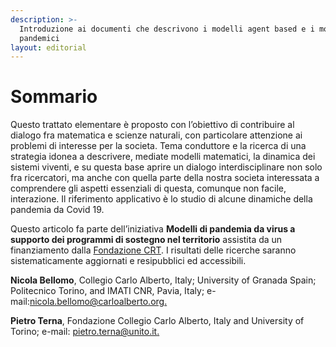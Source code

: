 ```yaml
---
description: >-
  Introduzione ai documenti che descrivono i modelli agent based e i modelli
  pandemici
layout: editorial
---
```


# Sommario

Questo trattato elementare è proposto con l’obiettivo di contribuire al dialogo fra matematica e scienze naturali, con particolare attenzione ai problemi di interesse per la societa. Tema conduttore e la ricerca di una strategia idonea a descrivere, mediate modelli matematici, la dinamica dei sistemi viventi, e su questa base aprire un dialogo interdisciplinare non solo fra ricercatori, ma anche con quella parte della nostra societa interessata a comprendere gli aspetti essenziali di questa, comunque non facile, interazione. Il riferimento applicativo è lo studio di alcune dinamiche della pandemia da Covid 19.

Questo articolo fa parte dell’iniziativa **Modelli di pandemia da virus a supporto dei programmi di sostegno nel territorio** assistita da un finanziamento dalla [Fondazione CRT](https://www.fondazionecrt.it). I risultati delle ricerche saranno sistematicamente aggiornati e resipubblici ed accessibili.

**Nicola Bellomo**, Collegio Carlo Alberto, Italy; University of Granada Spain; Politecnico Torino, and IMATI CNR, Pavia, Italy; e-mail:[nicola.bellomo@carloalberto.org.](mailto:nicola.bellomo@carloalberto.org)

**Pietro Terna**, Fondazione Collegio Carlo Alberto, Italy and University of Torino; e-mail: [pietro.terna@unito.it.](mailto:pietro.terna@unito.it)
